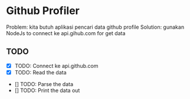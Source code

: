 # Github Profiler

Problem: kita butuh aplikasi pencari data github profile
Solution: gunakan NodeJs to connect ke api.gihub.com for get data

## TODO

* [x] TODO: Connect ke api.github.com
* [x] TODO: Read the data
* [] TODO: Parse the data
* [] TODO: Print the data out

